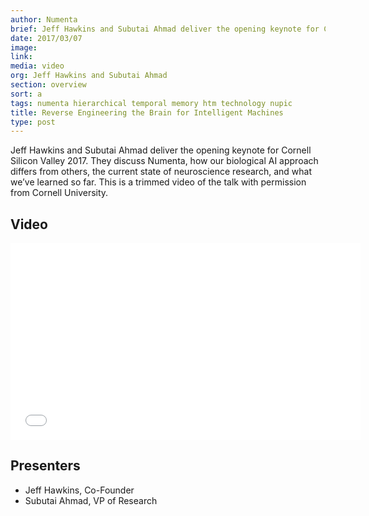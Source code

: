```yaml
---
author: Numenta
brief: Jeff Hawkins and Subutai Ahmad deliver the opening keynote for Cornell Silicon Valley 2017. They discuss Numenta, how our biological AI approach differs from others, the current state of neuroscience research, and what we’ve learned so far. This is a trimmed video of the talk with permission from Cornell University.
date: 2017/03/07
image:
link:
media: video
org: Jeff Hawkins and Subutai Ahmad
section: overview
sort: a
tags: numenta hierarchical temporal memory htm technology nupic
title: Reverse Engineering the Brain for Intelligent Machines
type: post
---
```


Jeff Hawkins and Subutai Ahmad deliver the opening keynote for Cornell Silicon Valley 2017. They discuss Numenta, how our biological AI approach differs from others, the current state of neuroscience research, and what we’ve learned so far. This is a trimmed video of the talk with permission from Cornell University.

## Video

<iframe width="560" height="315" src="//www.youtube.com/watch?v=RfxG5aSTrHA" frameborder="0" allowfullscreen></iframe>

## Presenters

* Jeff Hawkins, Co-Founder
* Subutai Ahmad, VP of Research
